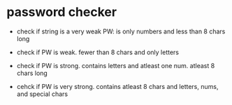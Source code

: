 # password checker

- check if string is a very weak PW: is only numbers and less than 8 chars long

- check if PW is weak. fewer than 8 chars and only letters

- check if PW is  strong. contains letters and atleast one num. atleast 8 chars long

- cehck if PW is  very strong. contains atleast 8 chars and letters, nums, and special chars